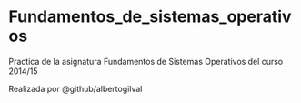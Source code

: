 # Fundamentos_de_sistemas_operativos

Practica de la asignatura Fundamentos de Sistemas Operativos del curso 2014/15

Realizada por @github/albertogilval
